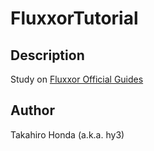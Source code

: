# FluxxorTutorial

## Description
Study on [Fluxxor Official Guides](http://fluxxor.com/guides/)

## Author
Takahiro Honda (a.k.a. hy3)
